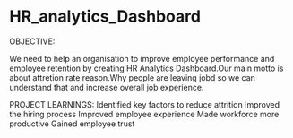 # HR_analytics_Dashboard
OBJECTIVE:

We need to help an organisation to improve employee performance and employee retention by creating HR Analytics Dashboard.Our main motto is about attretion rate reason.Why people are leaving jobd so we can understand that and increase overall job experience.

PROJECT LEARNINGS:
Identified key factors to reduce attrition
Improved the hiring process
Improved employee experience
Made workforce more productive
Gained employee trust
